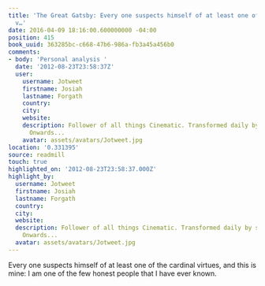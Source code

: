 ```yaml
---
title: 'The Great Gatsby: Every one suspects himself of at least one of the cardinal
  v…'
date: 2016-04-09 18:16:00.600000000 -04:00
position: 415
book_uuid: 363285bc-c668-47b6-986a-fb3a45a456b0
comments:
- body: 'Personal analysis '
  date: '2012-08-23T23:58:37Z'
  user:
    username: Jotweet
    firstname: Josiah
    lastname: Forgath
    country: 
    city: 
    website: 
    description: Follower of all things Cinematic. Transformed daily by sight & sound.
      Onwards...
    avatar: assets/avatars/Jotweet.jpg
location: '0.331395'
source: readmill
touch: true
highlighted_on: '2012-08-23T23:58:37.000Z'
highlight_by:
  username: Jotweet
  firstname: Josiah
  lastname: Forgath
  country: 
  city: 
  website: 
  description: Follower of all things Cinematic. Transformed daily by sight & sound.
    Onwards...
  avatar: assets/avatars/Jotweet.jpg
---
```


Every one suspects himself of at least one of the cardinal virtues, and this is mine: I am one of the few honest people that I have ever known.